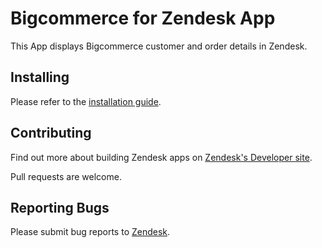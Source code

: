 Bigcommerce for Zendesk App
===============

This App displays Bigcommerce customer and order details in Zendesk.

## Installing

Please refer to the [installation guide](https://support.zendesk.com/entries/22586097-installing-the-bigcommerce-for-zendesk-app).

## Contributing

Find out more about building Zendesk apps on [Zendesk's Developer site](http://developer.zendesk.com/documentation/apps/).

Pull requests are welcome.

## Reporting Bugs

Please submit bug reports to [Zendesk](https://support.zendesk.com/requests/new).